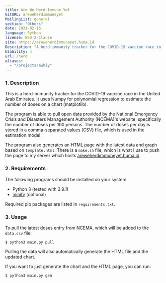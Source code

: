 ```yaml
---
title: Are We Herd-Immune Yet
GitURL: areweherdimmuneyet
MailingList: general
section: "Others"
date: 2021-02-16
language: Python
license: BSD-2-Clause
site: https://areweherdimmuneyet.huma.id
Description: "A herd-immunity tracker for the COVID-19 vaccine race in the UAE."
Usability: 4
url: /herd
aliases:
  - "/projects/awhiy"
---
```


### 1. Description

This is a herd-immunity tracker for the COVID-19 vaccine race in the United
Arab Emirates. It uses Numpy for polynomial regression to estimate the number
of doses on a chart (matplotlib).

The program is able to pull open data provided by the National Emergency Crisis
and Disasters Management Authority (NCEMA)'s website, specifically the number
of doses per 100 persons. The number of doses per day is stored in a
comma-separated values (CSV) file, which is used in the estimation model.

The program also generates an HTML page with the latest data and graph based on
`template.html`. There is a `make.sh` file, which is what I use to push the
page to my server which hosts
[areweherdimmuneyet.huma.id](https://areweherdimmuneyet.huma.id).

### 2. Requirements

The following programs should be installed on your system.

- Python 3 (tested with 3.9.1)
- [minify](https://github.com/tdewolff/minify) (optional)

Required pip packages are listed in `requirements.txt`.

### 3. Usage

To pull the latest doses entry from NCEMA, which will be added to the
`data.csv` file:

```
$ python3 main.py pull
```

Pulling the data will also automatically generate the HTML file and the updated
chart.

If you want to just generate the chart and the HTML page, you can run:

```
$ python3 main.py gen
```

